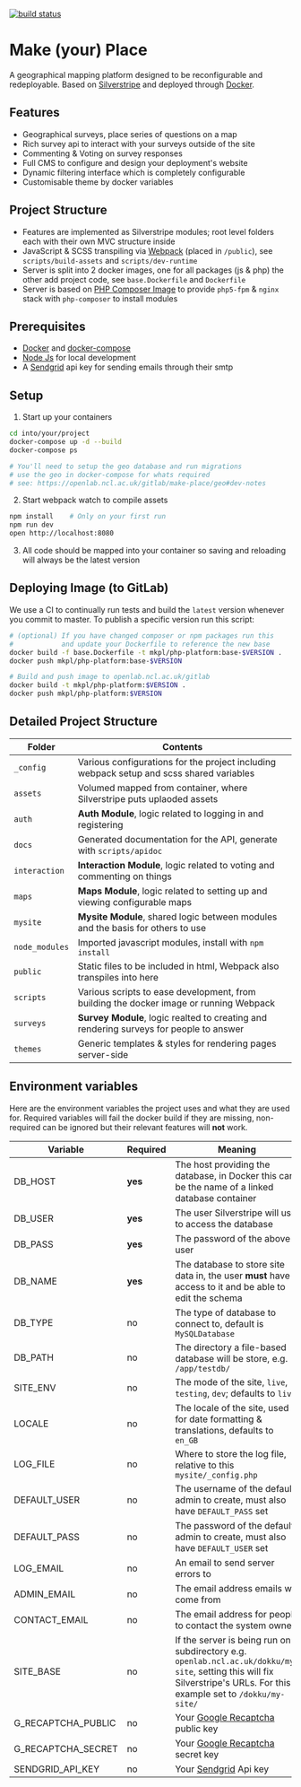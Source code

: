 [![build status](https://openlab.ncl.ac.uk/gitlab/make-place/web/badges/master/build.svg)](https://openlab.ncl.ac.uk/gitlab/make-place/web/commits/master)

# Make (your) Place
A geographical mapping platform designed to be reconfigurable and redeployable. Based on [Silverstripe](https://www.silverstripe.org/) and deployed through [Docker](https://www.docker.com/).

## Features

- Geographical surveys, place series of questions on a map
- Rich survey api to interact with your surveys outside of the site
- Commenting & Voting on survey responses
- Full CMS to configure and design your deployment's website
- Dynamic filtering interface which is completely configurable
- Customisable theme by docker variables

## Project Structure

- Features are implemented as Silverstripe modules; root level folders each with their own MVC structure inside
- JavaScript & SCSS transpiling via [Webpack](https://webpack.js.org/) (placed in `/public`), see `scripts/build-assets` and `scripts/dev-runtime`
- Server is split into 2 docker images, one for all packages (js & php) the other add project code, see `base.Dockerfile` and `Dockerfile`
- Server is based on [PHP Composer Image](https://openlab.ncl.ac.uk/gitlab/rob/composer-image) to provide `php5-fpm` & `nginx` stack with `php-composer` to install modules

## Prerequisites

- [Docker](https://www.docker.com/) and [docker-compose](https://docs.docker.com/compose/)
- [Node Js](https://nodejs.org) for local development
- A [Sendgrid](https://sendgrid.com/) api key for sending emails through their smtp

## Setup

1. Start up your containers
```bash
cd into/your/project
docker-compose up -d --build
docker-compose ps

# You'll need to setup the geo database and run migrations
# use the geo in docker-compose for whats required
# see: https://openlab.ncl.ac.uk/gitlab/make-place/geo#dev-notes
```
2. Start webpack watch to compile assets
```bash
npm install    # Only on your first run
npm run dev
open http://localhost:8080
```
3. All code should be mapped into your container so saving and reloading will always be the latest version

## Deploying Image (to GitLab)

We use a CI to continually run tests and build the `latest` version whenever you commit to master. To publish a specific version run this script:

```bash
# (optional) If you have changed composer or npm packages run this
#            and update your Dockerfile to reference the new base
docker build -f base.Dockerfile -t mkpl/php-platform:base-$VERSION .
docker push mkpl/php-platform:base-$VERSION

# Build and push image to openlab.ncl.ac.uk/gitlab
docker build -t mkpl/php-platform:$VERSION .
docker push mkpl/php-platform:$VERSION

```

## Detailed Project Structure

Folder | Contents
------ | --------
`_config` | Various configurations for the project including webpack setup and scss shared variables
`assets` | Volumed mapped from container, where Silverstripe puts uplaoded assets
`auth` | **Auth Module**, logic related to logging in and registering
`docs` | Generated documentation for the API, generate with `scripts/apidoc`
`interaction` | **Interaction Module**, logic related to voting and commenting on things
`maps` | **Maps Module**, logic related to setting up and viewing configurable maps
`mysite` | **Mysite Module**, shared logic between modules and the basis for others to use
`node_modules` | Imported javascript modules, install with `npm install`
`public` | Static files to be included in html, Webpack also transpiles into here
`scripts` | Various scripts to ease development, from building the docker image or running Webpack
`surveys` | **Survey Module**, logic realted to creating and rendering surveys for people to answer
`themes` | Generic templates & styles for rendering pages server-side

## Environment variables

Here are the environment variables the project uses and what they are used for. Required variables will fail the docker build if they are missing, non-required can be ignored but their relevant features will **not** work.

Variable                | Required  | Meaning
----------------------- | --------- | -------
DB_HOST                 | **yes**   | The host providing the database, in Docker this can be the name of a linked database container
DB_USER                 | **yes**   | The user Silverstripe will use to access the database
DB_PASS                 | **yes**   | The password of the above user
DB_NAME                 | **yes**   | The database to store site data in, the user **must** have access to it and be able to edit the schema
DB_TYPE                 | no        | The type of database to connect to, default is `MySQLDatabase`
DB_PATH                 | no        | The directory a file-based database will be store, e.g. `/app/testdb/`
SITE_ENV                | no        | The mode of the site, `live`, `testing`, `dev`; defaults to `live`
LOCALE                  | no        | The locale of the site, used for date formatting & translations, defaults to `en_GB`
LOG_FILE                | no        | Where to store the log file, relative to this `mysite/_config.php`
DEFAULT_USER            | no        | The username of the default admin to create, must also have `DEFAULT_PASS` set
DEFAULT_PASS            | no        | The password of the default admin to create, must also have `DEFAULT_USER` set
LOG_EMAIL               | no        | An email to send server errors to
ADMIN_EMAIL             | no        | The email address emails will come from
CONTACT_EMAIL           | no        | The email address for people to contact the system owner
SITE_BASE               | no        | If the server is being run on a subdirectory e.g. `openlab.ncl.ac.uk/dokku/my-site`, setting this will fix Silverstripe's URLs. For this example set to `/dokku/my-site/`
G_RECAPTCHA_PUBLIC      | no        | Your [Google Recaptcha](https://www.google.com/recaptcha) public key
G_RECAPTCHA_SECRET      | no        | Your [Google Recaptcha](https://www.google.com/recaptcha) secret key
SENDGRID_API_KEY        | no        | Your [Sendgrid](https://sendgrid.com) Api key
